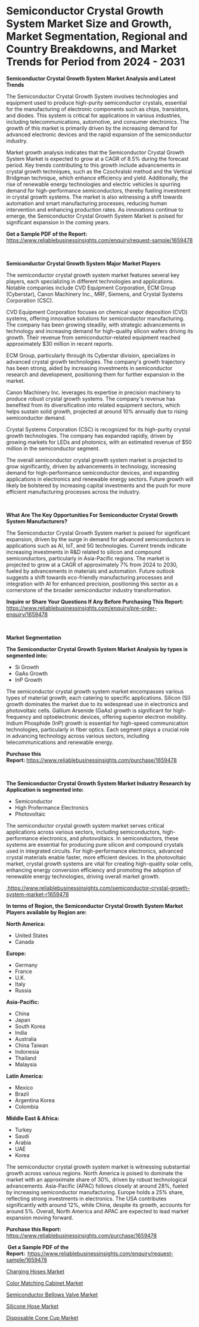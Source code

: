 <p><h1>Semiconductor Crystal Growth System Market Size and Growth, Market Segmentation, Regional and Country Breakdowns, and Market Trends for Period from 2024 -  2031</h1></p><p><strong>Semiconductor Crystal Growth System Market Analysis and Latest Trends</strong></p>
<p><p>The Semiconductor Crystal Growth System involves technologies and equipment used to produce high-purity semiconductor crystals, essential for the manufacturing of electronic components such as chips, transistors, and diodes. This system is critical for applications in various industries, including telecommunications, automotive, and consumer electronics. The growth of this market is primarily driven by the increasing demand for advanced electronic devices and the rapid expansion of the semiconductor industry.</p><p>Market growth analysis indicates that the Semiconductor Crystal Growth System Market is expected to grow at a CAGR of 8.5% during the forecast period. Key trends contributing to this growth include advancements in crystal growth techniques, such as the Czochralski method and the Vertical Bridgman technique, which enhance efficiency and yield. Additionally, the rise of renewable energy technologies and electric vehicles is spurring demand for high-performance semiconductors, thereby fueling investment in crystal growth systems. The market is also witnessing a shift towards automation and smart manufacturing processes, reducing human intervention and enhancing production rates. As innovations continue to emerge, the Semiconductor Crystal Growth System Market is poised for significant expansion in the coming years.</p></p>
<p><strong>Get a Sample PDF of the Report:&nbsp;</strong> <a href="https://www.reliablebusinessinsights.com/enquiry/request-sample/1659478?utm_campaign=1393&utm_medium=2&utm_source=Github&utm_content=ia&utm_term=28092024&utm_id=semiconductor-crystal-growth-system">https://www.reliablebusinessinsights.com/enquiry/request-sample/1659478</a></p>
<p>&nbsp;</p>
<p><strong>Semiconductor Crystal Growth System Major Market Players</strong></p>
<p><p>The semiconductor crystal growth system market features several key players, each specializing in different technologies and applications. Notable companies include CVD Equipment Corporation, ECM Group (Cyberstar), Canon Machinery Inc., MRF, Siemens, and Crystal Systems Corporation (CSC).</p><p>CVD Equipment Corporation focuses on chemical vapor deposition (CVD) systems, offering innovative solutions for semiconductor manufacturing. The company has been growing steadily, with strategic advancements in technology and increasing demand for high-quality silicon wafers driving its growth. Their revenue from semiconductor-related equipment reached approximately $30 million in recent reports.</p><p>ECM Group, particularly through its Cyberstar division, specializes in advanced crystal growth technologies. The company's growth trajectory has been strong, aided by increasing investments in semiconductor research and development, positioning them for further expansion in the market.</p><p>Canon Machinery Inc. leverages its expertise in precision machinery to produce robust crystal growth systems. The company's revenue has benefited from its diversification into related equipment sectors, which helps sustain solid growth, projected at around 10% annually due to rising semiconductor demand.</p><p>Crystal Systems Corporation (CSC) is recognized for its high-purity crystal growth technologies. The company has expanded rapidly, driven by growing markets for LEDs and photonics, with an estimated revenue of $50 million in the semiconductor segment.</p><p>The overall semiconductor crystal growth system market is projected to grow significantly, driven by advancements in technology, increasing demand for high-performance semiconductor devices, and expanding applications in electronics and renewable energy sectors. Future growth will likely be bolstered by increasing capital investments and the push for more efficient manufacturing processes across the industry.</p></p>
<p>&nbsp;</p>
<p><strong>What Are The Key Opportunities For Semiconductor Crystal Growth System Manufacturers?</strong></p>
<p><p>The Semiconductor Crystal Growth System market is poised for significant expansion, driven by the surge in demand for advanced semiconductors in applications such as AI, IoT, and 5G technologies. Current trends indicate increasing investments in R&D related to silicon and compound semiconductors, particularly in Asia-Pacific regions. The market is projected to grow at a CAGR of approximately 7% from 2024 to 2030, fueled by advancements in materials and automation. Future outlook suggests a shift towards eco-friendly manufacturing processes and integration with AI for enhanced precision, positioning this sector as a cornerstone of the broader semiconductor industry transformation.</p></p>
<p><strong>Inquire or Share Your Questions If Any Before Purchasing This Report:</strong> <a href="https://www.reliablebusinessinsights.com/enquiry/pre-order-enquiry/1659478?utm_campaign=1393&utm_medium=2&utm_source=Github&utm_content=ia&utm_term=28092024&utm_id=semiconductor-crystal-growth-system">https://www.reliablebusinessinsights.com/enquiry/pre-order-enquiry/1659478</a></p>
<p>&nbsp;</p>
<p><strong>Market Segmentation</strong></p>
<p><strong>The Semiconductor Crystal Growth System Market Analysis by types is segmented into:</strong></p>
<p><ul><li>Si Growth</li><li>GaAs Growth</li><li>InP Growth</li></ul></p>
<p><p>The semiconductor crystal growth system market encompasses various types of material growth, each catering to specific applications. Silicon (Si) growth dominates the market due to its widespread use in electronics and photovoltaic cells. Gallium Arsenide (GaAs) growth is significant for high-frequency and optoelectronic devices, offering superior electron mobility. Indium Phosphide (InP) growth is essential for high-speed communication technologies, particularly in fiber optics. Each segment plays a crucial role in advancing technology across various sectors, including telecommunications and renewable energy.</p></p>
<p><strong>Purchase this Report:&nbsp;</strong><a href="https://www.reliablebusinessinsights.com/purchase/1659478?utm_campaign=1393&utm_medium=2&utm_source=Github&utm_content=ia&utm_term=28092024&utm_id=semiconductor-crystal-growth-system">https://www.reliablebusinessinsights.com/purchase/1659478</a></p>
<p>&nbsp;</p>
<p><strong>The Semiconductor Crystal Growth System Market Industry Research by Application is segmented into:</strong></p>
<p><ul><li>Semiconductor</li><li>High Profermance Electronics</li><li>Photovoltaic</li></ul></p>
<p><p>The semiconductor crystal growth system market serves critical applications across various sectors, including semiconductors, high-performance electronics, and photovoltaics. In semiconductors, these systems are essential for producing pure silicon and compound crystals used in integrated circuits. For high-performance electronics, advanced crystal materials enable faster, more efficient devices. In the photovoltaic market, crystal growth systems are vital for creating high-quality solar cells, enhancing energy conversion efficiency and promoting the adoption of renewable energy technologies, driving overall market growth.</p></p>
<p><a href="https://www.reliablebusinessinsights.com/semiconductor-crystal-growth-system-market-r1659478?utm_campaign=1393&utm_medium=2&utm_source=Github&utm_content=ia&utm_term=28092024&utm_id=semiconductor-crystal-growth-system">&nbsp;https://www.reliablebusinessinsights.com/semiconductor-crystal-growth-system-market-r1659478</a></p>
<p><strong>In terms of Region, the Semiconductor Crystal Growth System Market Players available by Region are:</strong></p>
<p>
    <p> <strong> North America: </strong>
        <ul>
            <li>United States</li>
            <li>Canada</li>
        </ul>
        </p> 
    <p> <strong> Europe: </strong>
        <ul>
            <li>Germany</li>
            <li>France</li>
            <li>U.K.</li>
            <li>Italy</li>
            <li>Russia</li>
        </ul>
        </p> 
    <p> <strong> Asia-Pacific: </strong>
        <ul>
            <li>China</li>
            <li>Japan</li>
            <li>South Korea</li>
            <li>India</li>
            <li>Australia</li>
            <li>China Taiwan</li>
            <li>Indonesia</li>
            <li>Thailand</li>
            <li>Malaysia</li>
        </ul>
        </p> 
    <p> <strong> Latin America: </strong>
        <ul>
            <li>Mexico</li>
            <li>Brazil</li>
            <li>Argentina Korea</li>
            <li>Colombia</li>
        </ul>
        </p> 
    <p> <strong> Middle East & Africa: </strong>
        <ul>
            <li>Turkey</li>
            <li>Saudi</li>
            <li>Arabia</li>
            <li>UAE</li>
            <li>Korea</li>
        </ul>
    </p>
    </p>
<p><p>The semiconductor crystal growth system market is witnessing substantial growth across various regions. North America is poised to dominate the market with an approximate share of 30%, driven by robust technological advancements. Asia-Pacific (APAC) follows closely at around 28%, fueled by increasing semiconductor manufacturing. Europe holds a 25% share, reflecting strong investments in electronics. The USA contributes significantly with around 12%, while China, despite its growth, accounts for around 5%. Overall, North America and APAC are expected to lead market expansion moving forward.</p></p>
<p><strong>Purchase this Report: </strong><a href="https://www.reliablebusinessinsights.com/purchase/1659478?utm_campaign=1393&utm_medium=2&utm_source=Github&utm_content=ia&utm_term=28092024&utm_id=semiconductor-crystal-growth-system">https://www.reliablebusinessinsights.com/purchase/1659478</a></p>
<p>&nbsp;<strong>Get a Sample PDF of the Report:&nbsp;&nbsp;</strong><a href="https://www.reliablebusinessinsights.com/enquiry/request-sample/1659478?utm_campaign=1393&utm_medium=2&utm_source=Github&utm_content=ia&utm_term=28092024&utm_id=semiconductor-crystal-growth-system">https://www.reliablebusinessinsights.com/enquiry/request-sample/1659478</a></p>
<p><strong></strong></p>
<p><p><a href="https://www.linkedin.com/pulse/global-charging-hoses-industry-types-applications-market-players-k5dfc?utm_campaign=1393&utm_medium=2&utm_source=Github&utm_content=ia&utm_term=28092024&utm_id=semiconductor-crystal-growth-system">Charging Hoses Market</a></p><p><a href="https://issuu.com/reportprime-2/docs/color-matching-cabinet-market-size-_61a69574a5706a?utm_campaign=1393&utm_medium=2&utm_source=Github&utm_content=ia&utm_term=28092024&utm_id=semiconductor-crystal-growth-system">Color Matching Cabinet Market</a></p><p><a href="https://github.com/BellAuer/Market-Research-Report-List-1/blob/main/semiconductor-bellows-valve-market.md?utm_campaign=1393&utm_medium=2&utm_source=Github&utm_content=ia&utm_term=28092024&utm_id=semiconductor-crystal-growth-system">Semiconductor Bellows Valve Market</a></p><p><a href="https://www.linkedin.com/pulse/navigating-global-silicone-hose-market-from-trends-strategy-drguc?utm_campaign=1393&utm_medium=2&utm_source=Github&utm_content=ia&utm_term=28092024&utm_id=semiconductor-crystal-growth-system">Silicone Hose Market</a></p><p><a href="https://issuu.com/reportprime-2/docs/disposable-cone-cup-market-size-203_451d66a3ba1ebd?utm_campaign=1393&utm_medium=2&utm_source=Github&utm_content=ia&utm_term=28092024&utm_id=semiconductor-crystal-growth-system">Disposable Cone Cup Market</a></p></p>